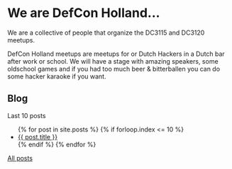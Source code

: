 # We are DefCon Holland...

We are a collective of people that organize the DC3115 and DC3120 meetups.

DefCon Holland meetups are meetups for or Dutch Hackers in a Dutch bar after work or school. We will have a stage with amazing speakers, some oldschool games and if you had too much beer & bitterballen you can do some hacker karaoke if you want.

## Blog

Last 10 posts

<ul>
{% for post in site.posts %}
	{% if forloop.index <= 10 %}
	    <li>
	        <a href="{{ post.url | prepend: site.baseurl }}">{{ post.title }}</a>
	    </li>
	{% endif %}
{% endfor %}
</ul>

[All posts](/blog)

